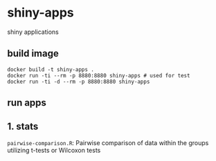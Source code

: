 # shiny-apps

shiny applications


## build image
```
docker build -t shiny-apps .
docker run -ti --rm -p 8880:8880 shiny-apps # used for test
docker run -ti -d --rm -p 8880:8880 shiny-apps
```

## run apps

## 1. stats

`pairwise-comparison.R`: Pairwise comparison of data within the groups utilizing t-tests or Wilcoxon tests
